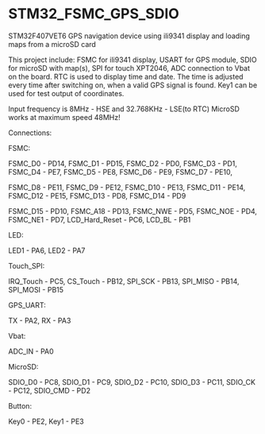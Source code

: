 # STM32_FSMC_GPS_SDIO
STM32F407VET6 GPS navigation device using ili9341 display and loading maps from a microSD card

This project include: FSMC for ili9341 display, USART for GPS module, SDIO for microSD with map(s), SPI for touch XPT2046,
ADC connection to Vbat on the board.
RTC is used to display time and date. The time is adjusted every time after switching on, when a valid GPS signal is found.
Key1 can be used for test output of coordinates.

Input frequency is 8MHz - HSE and 32.768KHz - LSE(to RTC)
MicroSD works at maximum speed 48MHz! 

Connections:

FSMC:

FSMC_D0 - PD14, FSMC_D1 - PD15, FSMC_D2 - PD0, FSMC_D3 - PD1, FSMC_D4 - PE7, FSMC_D5 - PE8, FSMC_D6 - PE9, FSMC_D7 - PE10,

FSMC_D8 - PE11, FSMC_D9 - PE12, FSMC_D10 - PE13, FSMC_D11 - PE14, FSMC_D12 - PE15, FSMC_D13 - PD8, FSMC_D14 - PD9

FSMC_D15 - PD10, FSMC_A18 - PD13, FSMC_NWE - PD5, FSMC_NOE - PD4, FSMC_NE1 - PD7, LCD_Hard_Reset - PC6, LCD_BL - PB1

LED:

LED1 - PA6, LED2 - PA7

Touch_SPI:

IRQ_Touch - PC5, CS_Touch - PB12, SPI_SCK - PB13, SPI_MISO - PB14, SPI_MOSI - PB15

GPS_UART:

TX - PA2, RX - PA3

Vbat:

ADC_IN - PA0

MicroSD:

SDIO_D0 - PC8, SDIO_D1 - PC9, SDIO_D2 - PC10, SDIO_D3 - PC11, SDIO_CK - PC12, SDIO_CMD - PD2

Button:

Key0 - PE2, Key1 - PE3
